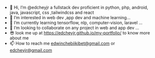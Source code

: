 - 👋 Hi, I’m @edcheyjr a fullstack dev proficient in python, php, android, java, javascript, css ,tailwindcss and react
- 👀 I’m interested in web dev ,app dev and machine learning...
- 🌱 I’m currently learning tensorflow, nlp, computer-vision, laravel ...
- 💞️ I’m looking to collaborate on any project in web and app dev ...
- 😎 look me up at https://edcheyjr.github.io/my-portfolio/ to know more about me
- 📫 How to reach me edwinchebiikibet@gmail.com or edcheyjr@gmail.com 

<!---
edcheyjr/edcheyjr is a ✨ special ✨ repository because its `README.md` (this file) appears on your GitHub profile.
You can click the Preview link to take a look at your changes.
--->
